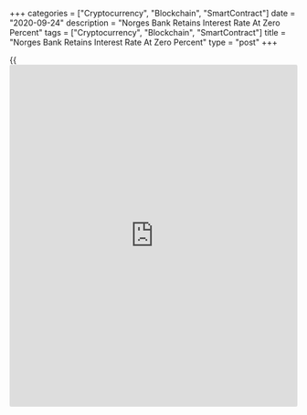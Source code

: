 +++
categories = ["Cryptocurrency", "Blockchain", "SmartContract"]
date = "2020-09-24"
description = "Norges Bank Retains Interest Rate At Zero Percent"
tags = ["Cryptocurrency", "Blockchain", "SmartContract"]
title = "Norges Bank Retains Interest Rate At Zero Percent"
type = "post"
+++

{{<iframe id="large-banner" src="https://www.bounty.group/#slide=12.0" width="100%" height="600" scrolling="no" style="border: 0px solid rgb(216, 221, 230); border-radius: 3px;">}}

Norway's central bank kept its key interest rate unchanged at zero, as
widely expected, on Thursday.

The Monetary Policy and Financial Stability Committee unanimously
decided to retain the [policy](https://www.fintechee.com/policy/) rate at zero percent, Norges Bank said in a
statement.

In May, the interest rate was reduced from 0.25 percent after a
cumulative 125 basis points reduction in two extraordinary sessions in
March from 1.50 percent.

"The sharp economic downturn and considerable uncertainty surrounding
the outlook suggest keeping the [policy](https://www.fintechee.com/policy/) rate on hold until there are
clear signs that economic conditions are normalising", Governor Øystein
Olsen, said.

The bank repeated that the interest rate will remain at the current
level over the next couple of years, followed by a gradual rise as
activity approaches a more normal level.

Policymakers observed that the increase in the [coronavirus][1]
infection rates may put a brake on the upswing in economic activity in
the coming period. It will take time for output and employment to return
to pre-pandemic levels, the committee noted.

Underlying inflation remained above the target, but the krone
appreciation since March and prospects for low wage growth suggest that
it will moderate, the bank said.

The central bank is likely to raise the countercyclical capital buffer
before it touches interest rates, possibly as soon as early next year,
David Oxley, an economist at Capital Economics, said.

For comments and feedback [contact](https://www.playgroundfx.com/contact/): editorial@rtt[news](https://www.letsplayfx.com/blog/forex-news-website/).com

[Economic News][2]

 **What parts of the world are seeing the best (and worst) economic
performances lately? Click[here][3] to check out our [Econ Scorecard][3]
and find out! See up-to-the-moment [ranking](https://www.playgroundfx.com/blog/crypto-exchange-ranking/)s for the best and worst
performers in [GDP][4], [unemployment rate][5], [inflation][6] and much
more.**

   1. www.rtt[news](https://www.letsplayfx.com/blog/forex-news-website/).com/list/coronavirus.aspx
   2. www.rtt[news](https://www.letsplayfx.com/blog/forex-news-website/).com/Content/EconomicNews.aspx
   3. www.rtt[news](https://www.letsplayfx.com/blog/forex-news-website/).com/economic-scorecard/world-rank/retail-sales/highest-performance.aspx
   4. www.rtt[news](https://www.letsplayfx.com/blog/forex-news-website/).com/economic-scorecard/world-rank/GDP/highest-performance.aspx
   5. www.rtt[news](https://www.letsplayfx.com/blog/forex-news-website/).com/economic-scorecard/world-rank/unemployment-rate/lowest-performance.aspx
   6. www.rtt[news](https://www.letsplayfx.com/blog/forex-news-website/).com/economic-scorecard/world-rank/CPI/highest-performance.aspx